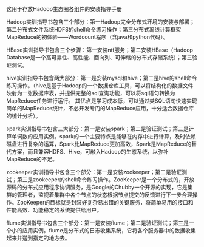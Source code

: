 这用于存放Hadoop生态圈各组件的安装指导手册

Hadoop实训指导书包含三个部分：第一Hadoop完全分布式环境的安装与部署；第二分布式文件系统HDFS的shell命令练习操作；第三分布式离线计算框架MapReduce的初体验——Wordcount程序（含java和python代码）。


HBase实训指导书包含三个步骤：第一安装ntf服务；第二安装HBase（Hadoop Database是一个高可靠性、高性能、面向列、可伸缩的分布式存储系统）；第三验证测试。


hive实训指导书包含两大部分：第一是安装mysql和hive；第二是hive的shell命令练习操作。（hive是基于Hadoop的一个数据仓库工具，可以将结构化的数据文件映射为一张数据库表，并提供完整的sql查询功能，可以将sql语句转换为MapReduce任务进行运行。 其优点是学习成本低，可以通过类SQL语句快速实现简单的MapReduce统计，不必开发专门的MapReduce应用，十分适合数据仓库的统计分析）。


spark实训指导书包含三大部分：第一是安装spark；第二是验证测试；第三是计算单词数的应用实例。spark的一个主要特点是能够在内存中进行计算，及时依赖磁盘进行复杂的运算，Spark比MapReduce更加高效，Spark是MapReduce的替代方案，而且兼容HDFS、Hive，可融入Hadoop的生态系统，以弥补MapReduce的不足。


zookeeper实训指导书包含三个部分：第一是安装zookeeper；第二是验证测试；第三是zookeeper的shell命令练习操作。ZooKeeper是一个分布式的，开放源码的分布式应用程序协调服务，是Google的Chubby一个开源的实现，它是集群的管理者，监视着集群中各个节点的状态根据节点提交的反馈进行下一步合理操作。ZooKeeper的目标就是封装好复杂易出错的关键服务，将简单易用的接口和性能高效、功能稳定的系统提供给用户。


flume实训指导书包含三个部分：第一是安装flume；第二是验证测试；第三是一个小的应用实例。flume是分布式的日志收集系统，它将各个服务器中的数据收集起来并送到指定的地方去。
